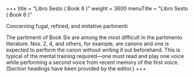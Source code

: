+++
title = "Libro Sesto ( Book 6 )"
weight = 3600
menuTitle = "Libro Sesto ( Book 6 )"

Concerning fugal, refined, and imitative partimenti

The partimenti of Book Six are among the most difficult in the partimento literature. Nos. 2, 4, and others, for example, are canons and one is expected to perform the canon without writing it out beforehand. This is typical of the mental training required—one must read and play one voice while performing a second voice from recent memory of the first voice. (Section headings have been provided by the editor.)
+++
